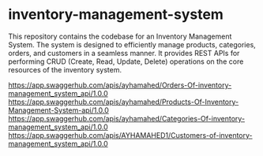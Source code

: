 # inventory-management-system
This repository contains the codebase for an Inventory Management System. The system is designed to efficiently manage products, categories, orders, and customers in a seamless manner. It provides REST APIs for performing CRUD (Create, Read, Update, Delete) operations on the core resources of the inventory system.


https://app.swaggerhub.com/apis/ayhamahed/Orders-Of-inventory-management_system_api/1.0.0
https://app.swaggerhub.com/apis/ayhamahed/Products-Of-Inventory-Management-System-api/1.0.0
https://app.swaggerhub.com/apis/ayhamahed/Categories-Of-inventory-management_system_api/1.0.0
https://app.swaggerhub.com/apis/AYHAMAHED1/Customers-of-inventory-management_system_api/1.0.0
